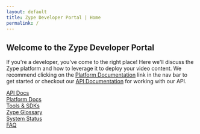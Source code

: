 ```yaml
---
layout: default
title: Zype Developer Portal | Home
permalink: /
---
```


<h2 class="hidden-mobile">Welcome to the Zype Developer Portal</h2>

If you're a developer, you've come to the right place! Here we'll discuss the Zype platform and how to leverage it to deploy your video content. We recommend clicking on the [Platform Documentation](/platform_docs/) link in the nav bar to get started or checkout our [API Documentation](/api_docs/intro/) for working with our API.


<div id="homepage-container">
  <a href="/api_docs/intro/">
    <div class="homepage-tile">
      <span class="fa fa-code homepage-icon"></span>
      <span class="homepage-text">API Docs</span>
    </div>
  </a>

  <a href="/platform_docs/">
    <div class="homepage-tile">
      <span class="fa fa-file-text homepage-icon"></span>
      <span class="homepage-text">Platform Docs</span>
    </div>
  </a>

  <a href="/sdks/">
    <div class="homepage-tile end-of-row">
      <span class="fa fa-cubes homepage-icon"></span>
      <span class="homepage-text">Tools &amp; SDKs</span>
    </div>
  </a>

  <a href="/glossary/">
    <div class="homepage-tile">
      <span class="fa fa-book homepage-icon"></span>
      <span class="homepage-text">Zype Glossary</span>
    </div>
  </a>

  <a href="http://status.zype.com/">
    <div class="homepage-tile">
      <span class="fa fa-cogs homepage-icon"></span>
      <span class="homepage-text">System Status</span>
    </div>
  </a>

  <a href="/faq/">
    <div class="homepage-tile end-of-row">
      <span class="fa fa-question homepage-icon"></span>
      <span class="homepage-text">FAQ</span>
    </div>
  </a>
</div>
